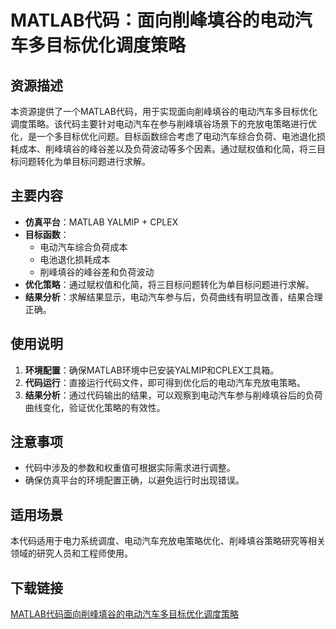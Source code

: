 # MATLAB代码：面向削峰填谷的电动汽车多目标优化调度策略

## 资源描述

本资源提供了一个MATLAB代码，用于实现面向削峰填谷的电动汽车多目标优化调度策略。该代码主要针对电动汽车在参与削峰填谷场景下的充放电策略进行优化，是一个多目标优化问题。目标函数综合考虑了电动汽车综合负荷、电池退化损耗成本、削峰填谷的峰谷差以及负荷波动等多个因素。通过赋权值和化简，将三目标问题转化为单目标问题进行求解。

## 主要内容

- **仿真平台**：MATLAB YALMIP + CPLEX
- **目标函数**：
  - 电动汽车综合负荷成本
  - 电池退化损耗成本
  - 削峰填谷的峰谷差和负荷波动
- **优化策略**：通过赋权值和化简，将三目标问题转化为单目标问题进行求解。
- **结果分析**：求解结果显示，电动汽车参与后，负荷曲线有明显改善，结果合理正确。

## 使用说明

1. **环境配置**：确保MATLAB环境中已安装YALMIP和CPLEX工具箱。
2. **代码运行**：直接运行代码文件，即可得到优化后的电动汽车充放电策略。
3. **结果分析**：通过代码输出的结果，可以观察到电动汽车参与削峰填谷后的负荷曲线变化，验证优化策略的有效性。

## 注意事项

- 代码中涉及的参数和权重值可根据实际需求进行调整。
- 确保仿真平台的环境配置正确，以避免运行时出现错误。

## 适用场景

本代码适用于电力系统调度、电动汽车充放电策略优化、削峰填谷策略研究等相关领域的研究人员和工程师使用。

## 下载链接

[MATLAB代码面向削峰填谷的电动汽车多目标优化调度策略](https://pan.quark.cn/s/1e8905c2218c)